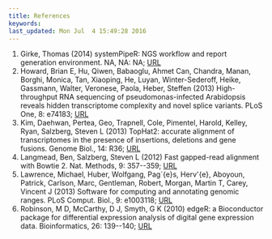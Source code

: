 ```yaml
---
title: References
keywords: 
last_updated: Mon Jul  4 15:49:28 2016
---
```

 
1. Girke, Thomas (2014) systemPipeR: NGS workflow and report generation environment. NA, NA: NA; [URL](https://github.com/tgirke/systemPipeR)
2. Howard, Brian E, Hu, Qiwen, Babaoglu, Ahmet Can, Chandra, Manan, Borghi, Monica, Tan, Xiaoping, He, Luyan, Winter-Sederoff, Heike, Gassmann, Walter, Veronese, Paola, Heber, Steffen (2013) High-throughput RNA sequencing of pseudomonas-infected Arabidopsis reveals hidden transcriptome complexity and novel splice variants. PLoS One, 8: e74183; [URL](http://dx.doi.org/10.1371/journal.pone.0074183)
3. Kim, Daehwan, Pertea, Geo, Trapnell, Cole, Pimentel, Harold, Kelley, Ryan, Salzberg, Steven L (2013) TopHat2: accurate alignment of transcriptomes in the presence of insertions, deletions and gene fusions. Genome Biol., 14: R36; [URL](http://dx.doi.org/10.1186/gb-2013-14-4-r36)
4. Langmead, Ben, Salzberg, Steven L (2012) Fast gapped-read alignment with Bowtie 2. Nat. Methods, 9: 357--359; [URL](http://dx.doi.org/10.1038/nmeth.1923)
5. Lawrence, Michael, Huber, Wolfgang, Pag\`{e}s, Herv\'{e}, Aboyoun, Patrick, Carlson, Marc, Gentleman, Robert, Morgan, Martin T, Carey, Vincent J (2013) Software for computing and annotating genomic ranges. PLoS Comput. Biol., 9: e1003118; [URL](http://dx.doi.org/10.1371/journal.pcbi.1003118)
6. Robinson, M D, McCarthy, D J, Smyth, G K (2010) edgeR: a Bioconductor package for differential expression analysis of digital gene expression data. Bioinformatics, 26: 139--140; [URL](http://dx.doi.org/10.1093/bioinformatics/btp616)

